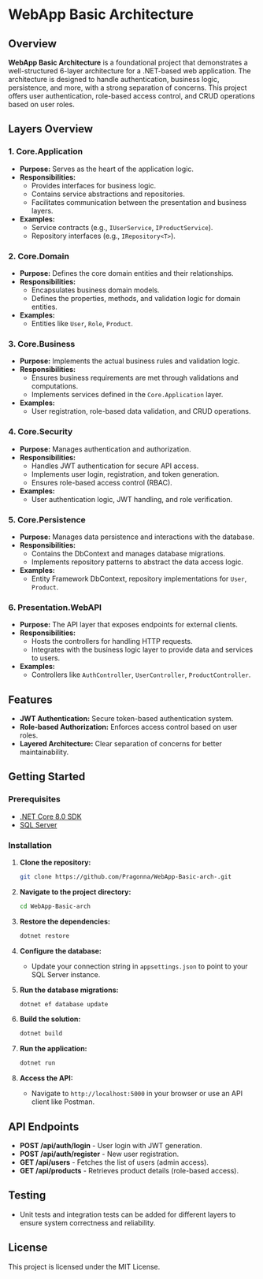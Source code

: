 # WebApp Basic Architecture

## Overview
**WebApp Basic Architecture** is a foundational project that demonstrates a well-structured 6-layer architecture for a .NET-based web application. The architecture is designed to handle authentication, business logic, persistence, and more, with a strong separation of concerns. This project offers user authentication, role-based access control, and CRUD operations based on user roles.

## Layers Overview

### 1. **Core.Application**
   - **Purpose:** Serves as the heart of the application logic.
   - **Responsibilities:**
     - Provides interfaces for business logic.
     - Contains service abstractions and repositories.
     - Facilitates communication between the presentation and business layers.
   - **Examples:**
     - Service contracts (e.g., `IUserService`, `IProductService`).
     - Repository interfaces (e.g., `IRepository<T>`).

### 2. **Core.Domain**
   - **Purpose:** Defines the core domain entities and their relationships.
   - **Responsibilities:**
     - Encapsulates business domain models.
     - Defines the properties, methods, and validation logic for domain entities.
   - **Examples:**
     - Entities like `User`, `Role`, `Product`.

### 3. **Core.Business**
   - **Purpose:** Implements the actual business rules and validation logic.
   - **Responsibilities:**
     - Ensures business requirements are met through validations and computations.
     - Implements services defined in the `Core.Application` layer.
   - **Examples:**
     - User registration, role-based data validation, and CRUD operations.

### 4. **Core.Security**
   - **Purpose:** Manages authentication and authorization.
   - **Responsibilities:**
     - Handles JWT authentication for secure API access.
     - Implements user login, registration, and token generation.
     - Ensures role-based access control (RBAC).
   - **Examples:**
     - User authentication logic, JWT handling, and role verification.

### 5. **Core.Persistence**
   - **Purpose:** Manages data persistence and interactions with the database.
   - **Responsibilities:**
     - Contains the DbContext and manages database migrations.
     - Implements repository patterns to abstract the data access logic.
   - **Examples:**
     - Entity Framework DbContext, repository implementations for `User`, `Product`.

### 6. **Presentation.WebAPI**
   - **Purpose:** The API layer that exposes endpoints for external clients.
   - **Responsibilities:**
     - Hosts the controllers for handling HTTP requests.
     - Integrates with the business logic layer to provide data and services to users.
   - **Examples:**
     - Controllers like `AuthController`, `UserController`, `ProductController`.

## Features
- **JWT Authentication:** Secure token-based authentication system.
- **Role-based Authorization:** Enforces access control based on user roles.
- **Layered Architecture:** Clear separation of concerns for better maintainability.

## Getting Started

### Prerequisites
- [.NET Core 8.0 SDK](https://dotnet.microsoft.com/download)
- [SQL Server](https://www.microsoft.com/en-us/sql-server/sql-server-downloads)

### Installation

1. **Clone the repository:**
   ```bash
   git clone https://github.com/Pragonna/WebApp-Basic-arch-.git
   ```

2. **Navigate to the project directory:**
   ```bash
   cd WebApp-Basic-arch
   ```

3. **Restore the dependencies:**
   ```bash
   dotnet restore
   ```

4. **Configure the database:**
   - Update your connection string in `appsettings.json` to point to your SQL Server instance.

5. **Run the database migrations:**
   ```bash
   dotnet ef database update
   ```

6. **Build the solution:**
   ```bash
   dotnet build
   ```

7. **Run the application:**
   ```bash
   dotnet run
   ```

8. **Access the API:**
   - Navigate to `http://localhost:5000` in your browser or use an API client like Postman.

## API Endpoints
- **POST /api/auth/login** - User login with JWT generation.
- **POST /api/auth/register** - New user registration.
- **GET /api/users** - Fetches the list of users (admin access).
- **GET /api/products** - Retrieves product details (role-based access).

## Testing
- Unit tests and integration tests can be added for different layers to ensure system correctness and reliability.
  
## License
This project is licensed under the MIT License.
